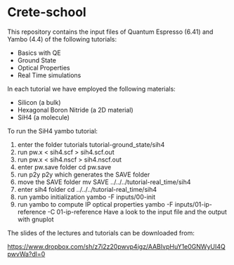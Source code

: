 # Crete-school

This repository contains the input files of Quantum Espresso (6.41) and Yambo (4.4) of the following tutorials:

- Basics with QE
- Ground State
- Optical Properties
- Real Time simulations

In each tutorial we have employed the following materials:

- Silicon (a bulk)
- Hexagonal Boron Nitride (a 2D material)
- SiH4 (a molecule)


To run the SiH4 yambo tutorial:
1) enter the folder tutorials tutorial-ground_state/sih4
2) run
   pw.x < sih4.scf > sih4.scf.out
3) run
   pw.x < sih4.nscf > sih4.nscf.out
4) enter pw.save folder
   cd pw.save
5) run p2y
   p2y
   which generates the SAVE folder
6) move the SAVE folder
   mv SAVE ../../../tutorial-real_time/sih4
7) enter sih4 folder
   cd ../../../tutorial-real_time/sih4
8) run yambo initialization
   yambo -F inputs/00-init
9) run yambo to compute IP optical properties
   yambo -F inputs/01-ip-reference -C 01-ip-reference
   Have a look to the input file and the output with gnuplot

The slides of the lectures and tutorials can be downloaded from:

https://www.dropbox.com/sh/z7i2z20pwvp4igz/AABIvpHuY1e0GNWyUI4QpwvWa?dl=0
